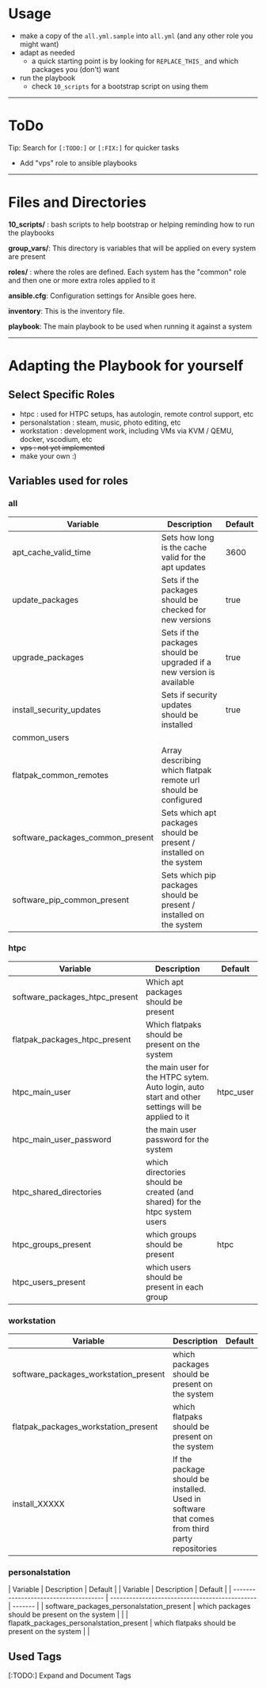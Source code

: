 # Usage
- make a copy of the `all.yml.sample` into `all.yml` (and any other role you might want)
- adapt as needed
  - a quick starting point is by looking for `REPLACE_THIS_` and which packages you (don't) want 
- run the playbook
  - check `10_scripts` for a bootstrap script on using them

***

# ToDo
Tip: Search for `[:TODO:]` or `[:FIX:]` for quicker tasks

- Add "vps" role to ansible playbooks 


***

# Files and Directories
**10_scripts/** : bash scripts to help bootstrap or helping reminding how to run the playbooks

**group_vars/**: This directory is variables that will be applied on every system are present

**roles/** : where the roles are defined. Each system has the "common" role and then one or more extra roles applied to it

**ansible.cfg**: Configuration settings for Ansible goes here.

**inventory**: This is the inventory file.

**playbook**: The main playbook to be used when running it against a system


***

# Adapting the Playbook for yourself

## Select Specific Roles
- htpc : used for HTPC setups, has autologin, remote control support, etc
- personalstation : steam, music, photo editing, etc
- workstation : development work, including VMs via KVM / QEMU, docker, vscodium, etc
- ~~vps : not yet implemented~~ 
- make your own :)
  

## Variables used for roles

### all
| Variable                         | Description                                                           | Default |
| -------------------------------- | --------------------------------------------------------------------- | ------- |
| apt_cache_valid_time             | Sets how long is the cache valid for the apt updates                  | 3600    |
| update_packages                  | Sets if the packages should be checked for new versions               | true    |
| upgrade_packages                 | Sets if the packages should be upgraded if a new version is available | true    |
| install_security_updates         | Sets if security updates should be installed                          | true    |
| common_users                     |                                                                       |         |
| flatpak_common_remotes           | Array describing which flatpak remote url should be configured        |         |
| software_packages_common_present | Sets which apt packages should be present / installed on the system   |         |
| software_pip_common_present      | Sets which pip packages should be present / installed on the system   |         |

### htpc
| Variable                       | Description                                                                                       | Default   |
| ------------------------------ | ------------------------------------------------------------------------------------------------- | --------- |
| software_packages_htpc_present | Which apt packages should be present                                                              |           |
| flatpak_packages_htpc_present  | Which flatpaks should be present on the system                                                    |           |
| htpc_main_user                 | the main user for the HTPC sytem. Auto login, auto start and other settings will be applied to it | htpc_user |
| htpc_main_user_password        | the main user password for the system                                                             |           |
| htpc_shared_directories        | which directories should be created (and shared) for the htpc system users                        |           |
| htpc_groups_present            | which groups should be present                                                                    | htpc      |
| htpc_users_present             | which users should be present in each group                                                       |           |


### workstation
| Variable                              | Description                                                                                   | Default |
| ------------------------------------- | --------------------------------------------------------------------------------------------- | ------- |
| software_packages_workstation_present | which packages should be present on the system                                                |         |
| flatpak_packages_workstation_present  | which flatpaks should be present on the system                                                |         |
| install_XXXXX                         | If the package should be installed. Used in software that comes from third party repositories |         |


### personalstation
| Variable                       | Description                                                                                       | Default |
| Variable                              | Description                                    | Default |
| ------------------------------------- | ---------------------------------------------- | ------- |
| software_packages_personalstation_present | which packages should be present on the system |         |
| flapatk_packages_personalstation_present  | which flatpaks should be present on the system |         |



## Used Tags
[:TODO:] Expand and Document Tags


